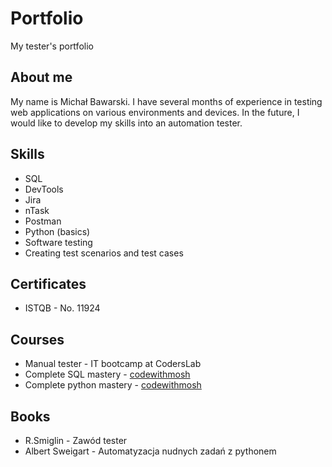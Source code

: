# Portfolio
My tester's portfolio

## About me

My name is Michał Bawarski. I have several months of experience in testing web applications on various environments and devices. In the future, I would like to develop my skills into an automation tester.

## Skills

- SQL
- DevTools
- Jira
- nTask
- Postman
- Python (basics)
- Software testing
- Creating test scenarios and test cases

## Certificates

- ISTQB - No. 11924

## Courses 

- Manual tester - IT bootcamp at CodersLab 
- Complete SQL mastery - [codewithmosh](https://codewithmosh.com/)
- Complete python mastery - [codewithmosh](https://codewithmosh.com/)


## Books

- R.Smiglin - Zawód tester
- Albert Sweigart - Automatyzacja nudnych zadań z pythonem

